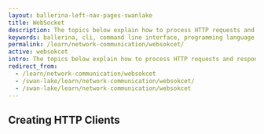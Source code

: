 ```yaml
---
layout: ballerina-left-nav-pages-swanlake
title: WebSocket
description: The topics below explain how to process HTTP requests and responses using Ballerina. It provides in-depth details on how HTTP clients are created and how their functionality can be used effectively. 
keywords: ballerina, cli, command line interface, programming language
permalink: /learn/network-communication/websokcet/
active: websokcet
intro: The topics below explain how to process HTTP requests and responses using Ballerina. It provides in-depth details on how HTTP clients are created and how their functionality can be used effectively.  
redirect_from:
  - /learn/network-communication/websokcet
  - /swan-lake/learn/network-communication/websokcet/
  - /swan-lake/learn/network-communication/websokcet
---
```


## Creating HTTP Clients



